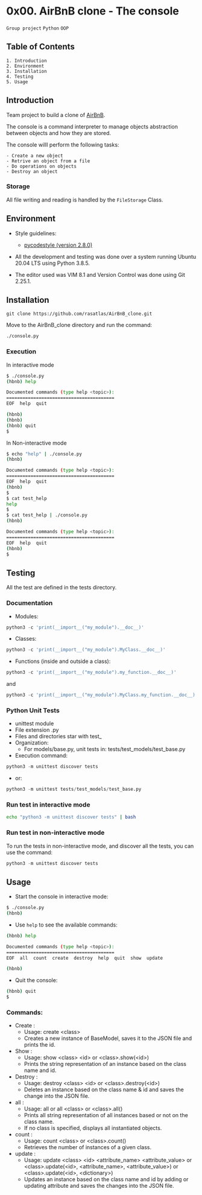 # 0x00. AirBnB clone - The console
`Group project` `Python` `OOP`

## Table of Contents
	1. Introduction
	2. Environment
	3. Installation
	4. Testing
	5. Usage

## Introduction

Team project to build a clone of [AirBnB](https://www.airbnb.com/).

The console is a command interpreter to manage objects abstraction between objects and how they are stored.

The console willl perform the following tasks:

	- Create a new object
	- Retrive an object from a file
	- Do operations on objects
	- Destroy an object

### Storage

All file writing and reading is handled by the `FileStorage` Class.

## Environment

- Style guidelines:
	
	- [pycodestyle (version 2.8.0)](https://pypi.org/project/pycodestyle/)

- All the development and testing was done over a system running Ubuntu 20.04 LTS using Python 3.8.5.

- The editor used was VIM 8.1 and Version Control was done using Git 2.25.1.

## Installation
```git
git clone https://github.com/rasatlas/AirBnB_clone.git
```

Move to the AirBnB_clone directory and run the command:
```bash
./console.py
```

### Execution

In interactive mode

```bash
$ ./console.py
(hbnb) help

Documented commands (type help <topic>):
========================================
EOF  help  quit

(hbnb) 
(hbnb) 
(hbnb) quit
$
```

In Non-interactive mode

```bash
$ echo "help" | ./console.py
(hbnb)

Documented commands (type help <topic>):
========================================
EOF  help  quit
(hbnb) 
$
$ cat test_help
help
$
$ cat test_help | ./console.py
(hbnb)

Documented commands (type help <topic>):
========================================
EOF  help  quit
(hbnb) 
$
```

## Testing

All the test are defined in the tests directory.

### Documentation

* Modules:

```python
python3 -c 'print(__import__("my_module").__doc__)'
```

+ Classes:

```python
python3 -c 'print(__import__("my_module").MyClass.__doc__)'
```

* Functions (inside and outside a class):

```python
python3 -c 'print(__import__("my_module").my_function.__doc__)'
```

and

```python
python3 -c 'print(__import__("my_module").MyClass.my_function.__doc__)'
```

### Python Unit Tests
+ unittest module
+ File extension .py
+ Files and directories star with test_
+ Organization:
	- For models/base.py, unit tests in: tests/test_models/test_base.py
+ Execution command: 
```python
python3 -m unittest discover tests
```
+ or: 
```python
python3 -m unittest tests/test_models/test_base.py
```

### Run test in interactive mode

```bash
echo "python3 -m unittest discover tests" | bash
```

### Run test in non-interactive mode
To run the tests in non-interactive mode, and discover all the tests, you can use the command:

```python
python3 -m unittest discover tests
```

## Usage

+ Start the console in interactive mode:
```bash
$ ./console.py
(hbnb)
```
+ Use `help` to see the available commands:
```bash
(hbnb) help

Documented commands (type help <topic>):
========================================
EOF  all  count  create  destroy  help  quit  show  update

(hbnb)
```
+ Quit the console:
```bash
(hbnb) quit
$
```

### Commands:

+ Create :
    - Usage: create &lt;class&gt;
    - Creates a new instance of BaseModel, saves it to the JSON file and prints the id.
+ Show : 
    - Usage: show &lt;class&gt; &lt;id&gt; or &lt;class&gt;.show(&lt;id&gt;)
    - Prints the string representation of an instance based on the class name and id.
+ Destroy :
    - Usage: destroy &lt;class&gt; &lt;id&gt; or &lt;class&gt;.destroy(&lt;id&gt;)
    - Deletes an instance based on the class name & id and saves the change into the JSON file.
+ all :
    - Usage: all or all &lt;class&gt; or &lt;class&gt;.all()
    - Prints all string representation of all instances based or not on the class name.
    - If no class is specified, displays all instantiated objects.
+ count :
    - Usage: count &lt;class&gt; or &lt;class&gt;.count()
    - Retrieves the number of instances of a given class.
+ update :
    - Usage: update &lt;class&gt; &lt;id&gt; &lt;attribute_name&gt; &lt;attribute_value&gt; or<br>&lt;class&gt;.update(&lt;id&gt;, &lt;attribute_name&gt;, &lt;attribute_value&gt;) or<br>&lt;class&gt;.update(&lt;id&gt;, &lt;dictionary&gt;)
    - Updates an instance based on the class name and id by adding or updating attribute and saves the changes into the JSON file.
